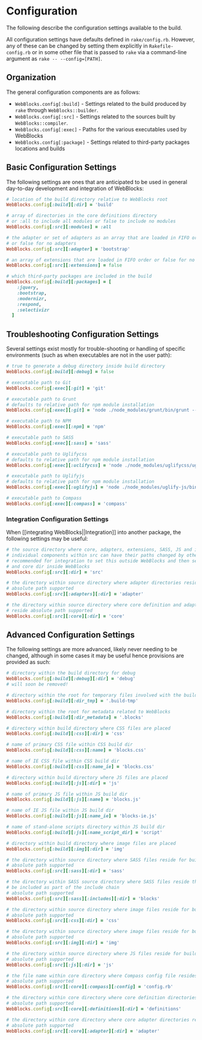 # Configuration

The following describe the configuration settings available to the build.

All configuration settings have defaults defined in `rake/config.rb`. However, any of these can be changed by setting them explicitly in `Rakefile-config.rb` or in some other file that is passed to `rake` via a command-line argument as `rake -- --config=[PATH]`.

## Organization

The general configuration components are as follows:

* `WebBlocks.config[:build]` - Settings related to the build produced by `rake` through `WebBlocks::builder`.
* `WebBlocks.config[:src]` - Settings related to the sources built by `WebBlocks::compiler`.
* `WebBlocks.config[:exec]` - Paths for the various executables used by WebBlocks
* `WebBlocks.config[:package]` - Settings related to third-party packages locations and builds

## Basic Configuration Settings

The following settings are ones that are anticipated to be used in general day-to-day development and integration of WebBlocks:

```ruby
# location of the build directory relative to WebBlocks root
WebBlocks.config[:build][:dir] = 'build'

# array of directories in the core definitions directory
# or :all to include all modules or false to include no modules
WebBlocks.config[:src][:modules] = :all

# the adapter or set of adapters as an array that are loaded in FIFO order 
# or false for no adapters
WebBlocks.config[:src][:adapter] = 'bootstrap'

# an array of extensions that are loaded in FIFO order or false for no extensions
WebBlocks.config[:src][:extensions] = false

# which third-party packages are included in the build
WebBlocks.config[:build][:packages] = [
    :jquery,
    :bootstrap,
    :modernizr,
    :respond,
    :selectivizr
  ]
```

## Troubleshooting Configuration Settings

Several settings exist mostly for trouble-shooting or handling of specific environments (such as when executables are not in the user path):

```ruby
# true to generate a debug directory inside build directory
WebBlocks.config[:build][:debug] = false

# executable path to Git
WebBlocks.config[:exec][:git] = 'git'

# executable path to Grunt
# defaults to relative path for npm module installation
WebBlocks.config[:exec][:git] = 'node ./node_modules/grunt/bin/grunt --force'

# executable path to NPM
WebBlocks.config[:exec][:npm] = 'npm'

# executable path to SASS
WebBlocks.config[:exec][:sass] = 'sass'

# executable path to Uglifycss
# defaults to relative path for npm module installation
WebBlocks.config[:exec][:uclifycss] = 'node ./node_modules/uglifycss/uglifycss'

# executable path to Uglifyjs
# defaults to relative path for npm module installation
WebBlocks.config[:exec][:uglifyjs] = 'node ./node_modules/uglify-js/bin/uglifyjs'

# executable path to Compass
WebBlocks.config[:exec][:compass] = 'compass'
```

### Integration Configuration Settings

When [[integrating WebBlocks||Integration]] into another package, the following settings may be useful:

```ruby
# the source directory where core, adapters, extensions, SASS, JS and images reside
# individual components within src can have their paths changed by other variables
# recommended for integration to set this outside WebBlocks and then set adapter 
# and core dir inside WebBlocks
WebBlocks.config[:src][:dir] = 'src'

# the directory within source directory where adapter directories reside
# absolute path supported
WebBlocks.config[:src][:adapters][:dir] = 'adapter'

# the directory within source directory where core definition and adapter directories 
# reside absolute path supported
WebBlocks.config[:src][:core][:dir] = 'core'
```

## Advanced Configuration Settings

The following settings are more advanced, likely never needing to be changed, although in some cases it may be useful hence provisions are provided as such:

```ruby
# directory within the build directory for debug
WebBlocks.config[:build][:debug][:dir] = 'debug'
# will soon be removed!

# directory within the root for temporary files involved with the build process
WebBlocks.config[:build][:dir_tmp] = '.build-tmp'

# directory within the root for metadata related to WebBlocks
WebBlocks.config[:build][:dir_metadata] = '.blocks'

# directory within build directory where CSS files are placed
WebBlocks.config[:build][:css][:dir] = 'css'

# name of primary CSS file within CSS build dir
WebBlocks.config[:build][:css][:name] = 'blocks.css' 

# name of IE CSS file within CSS build dir
WebBlocks.config[:build][:css][:name_ie] = 'blocks.css' 

# directory within build directory where JS files are placed
WebBlocks.config[:build][:js][:dir] = 'js'

# name of primary JS file within JS build dir
WebBlocks.config[:build][:js][:name] = 'blocks.js'

# name of IE JS file within JS build dir
WebBlocks.config[:build][:js][:name_ie] = 'blocks-ie.js'

# name of stand-alone scripts directory within JS build dir
WebBlocks.config[:build][:js][:name_script_dir] = 'script'

# directory within build directory where image files are placed
WebBlocks.config[:build][:img][:dir] = 'img'

# the directory within source directory where SASS files reside for build
# absolute path supported
WebBlocks.config[:src][:sass][:dir] = 'sass'

# the directory within SASS source directory where SASS files reside that will
# be included as part of the include chain
# absolute path supported
WebBlocks.config[:src][:sass][:includes][:dir] = 'blocks'

# the directory within source directory where image files reside for build
# absolute path supported
WebBlocks.config[:src][:css][:dir] = 'css'

# the directory within source directory where image files reside for build
# absolute path supported
WebBlocks.config[:src][:img][:dir] = 'img'

# the directory within source directory where JS files reside for build
# absolute path supported
WebBlocks.config[:src][:js][:dir] = 'js'

# the file name within core directory where Compass config file resides
# absolute path supported
WebBlocks.config[:src][:core][:compass][:config] = 'config.rb'

# the directory within core directory where core definition directories reside
# absolute path supported
WebBlocks.config[:src][:core][:definitions][:dir] = 'definitions'

# the directory within core directory where core adapter directories reside
# absolute path supported
WebBlocks.config[:src][:core][:adapter][:dir] = 'adapter'
```